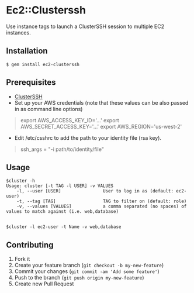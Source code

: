 # Ec2::Clusterssh

Use instance tags to launch a ClusterSSH session to multiple EC2 instances.

## Installation

    $ gem install ec2-clusterssh

## Prerequisites

- [ClusterSSH](http://sourceforge.net/apps/mediawiki/clusterssh/index.php?title=Main_Page)
- Set up your AWS credentials (note that these values can be also passed in
  as command line options)

> export AWS_ACCESS_KEY_ID='...'
> export AWS_SECRET_ACCESS_KEY='...'
> export AWS_REGION='us-west-2'

- Edit /etc/csshrc to add the path to your identity file (rsa key).

> ssh_args = "-i path/to/identity/file"

## Usage

    $cluster -h
    Usage: cluster [-t TAG -l USER] -v VALUES
        -l, --user [USER]                User to log in as (default: ec2-user)
        -t, --tag [TAG]                  TAG to filter on (default: role)
        -v, --values [VALUES]            a comma separated (no spaces) of values to match against (i.e. web,database)


    $cluster -l ec2-user -t Name -v web,database

## Contributing

1. Fork it
2. Create your feature branch (`git checkout -b my-new-feature`)
3. Commit your changes (`git commit -am 'Add some feature'`)
4. Push to the branch (`git push origin my-new-feature`)
5. Create new Pull Request
